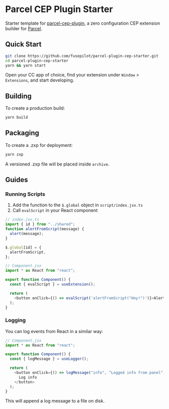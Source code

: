 # Parcel CEP Plugin Starter

Starter template for [parcel-cep-plugin](https://github.com/fusepilot/parcel-plugin-cep), a zero configuration CEP extension builder for [Parcel](https://github.com/parcel-bundler/parcel).

## Quick Start

```sh
git clone https://github.com/fusepilot/parcel-plugin-cep-starter.git
cd parcel-plugin-cep-starter
yarn && yarn start
```

Open your CC app of choice, find your extension under `Window` > `Extensions`, and start developing.

## Building

To create a production build:

```sh
yarn build
```

## Packaging

To create a .zxp for deployment:

```sh
yarn zxp
```

A versioned .zxp file will be placed inside `archive`.

## Guides

### Running Scripts

1. Add the function to the `$.global` object in `script/index.jsx.ts`
2. Call `evalScript` in your React component

```js
// index.jsx.ts
import { id } from "../shared";
function alertFromScript(message) {
  alert(message);
}

$.global[id] = {
  alertFromScript,
};

// Component.jsx
import * as React from "react";

export function Component() {
  const { evalScript } = useExtension();

  return (
    <button onClick={() => evalScript('alertFromScript("Hey!")')}>Alert</button>
  );
}
```

### Logging

You can log events from React in a similar way:

```js
// Component.jsx
import * as React from "react";

export function Component() {
  const { logMessage } = useLogger();

  return (
    <button onClick={() => logMessage("info", "Logged info from panel")}>
      Log info
    </button>
  );
}
```

This will append a log message to a file on disk.
